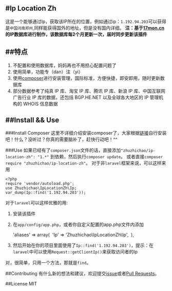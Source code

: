 #Ip Location Zh
----
这是一个能够通过Ip，获取该IP所在的位置，例如通过ip：`1.192.94.203`可以获得是`中国河南郑州`,同样能获得国外的地址，但是没有国内详细。
**注：基于[17mon.cn](http://tool.17mon.cn/ipdb.html)的IP数据库进行制作，该数据库每2个月更新一次，届时同步更新该插件**

##特点
----
1. 不配置和使用数据库，妈妈再也不用担心配置问题了
2. 使用简单，功能专（dan）注（yi）
3. 使用[composer](https://getcomposer.org/)进行安装管理，国际标准，方便快捷，即安即用，随时更新数据库
4. 部分数据参考了纯真 IP 库、淘宝 IP 库、腾讯 IP 库、新浪 IP 库、中国互联网广告行业 IP 库的数据，还包括 BGP.HE.NET 以及全球各大地区的 IP 管理机构的 WHOIS 信息数据

##Install && Use
----
###Install Composer
这里不详细介绍安装composer了，大家根据[链接](https://getcomposer.org/)自行安装吧！什么？没听过？你真的需要脑补了，赶快行动吧！^^

###Use
如果已经有了`composer.json`文件的话，直接添加`"zhuzhichao/ip-location-zh": "1.*"` 到依赖，然后执行`composer update`。
或者直接`composer require "zhuzhichao/ip-location-zh"`。
对于非`laravel`框架来说，可以这样来用

	<?php 
	require 'vendor/autoload.php';  
	use Zhuzhichao\IpLocationZh\Ip;  
	var_dump(Ip::find('1.192.94.203'));
对于`laravel`可以这样优雅的用:

1. 安装该插件

2. 在`app/config/app.php`，或者你自定义配置的app.php文件内添加

	'aliases' => array( 	'Ip'
	 		  => 'Zhuzhichao\IpLocationZh\Ip', 
	),
3. 然后开始在你的项目里面使用了`Ip::find('1.192.94.203')`，提示：在`laravel`中可以使用`Request::getClientIp()`来获取访问者的Ip

对，很简单，只用一个方法，那就是`find`。

##Contributing
有什么新的想法和建议，欢迎提交[issue](https://github.com/zhuzhichao/ip-location-zh/issues)或者[Pull Requests](https://github.com/zhuzhichao/ip-location-zh/pulls)。

##License
MIT

